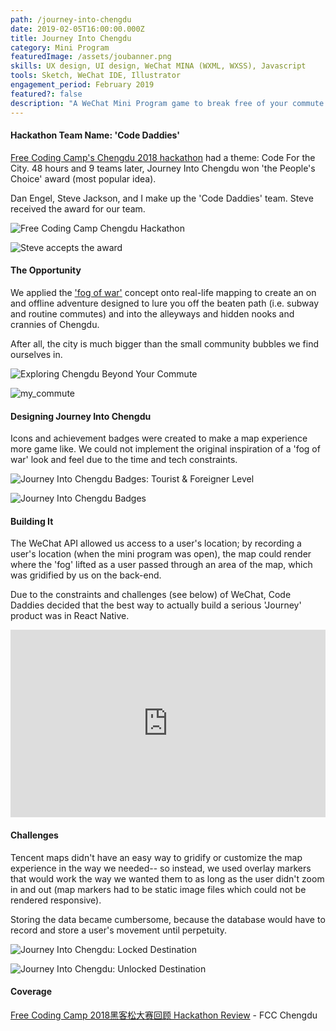 ```yaml
---
path: /journey-into-chengdu
date: 2019-02-05T16:00:00.000Z
title: Journey Into Chengdu
category: Mini Program
featuredImage: /assets/joubanner.png
skills: UX design, UI design, WeChat MINA (WXML, WXSS), Javascript
tools: Sketch, WeChat IDE, Illustrator
engagement_period: February 2019
featured?: false
description: "A WeChat Mini Program game to break free of your commute and unlock Chengdu. "
---
```

#### Hackathon Team Name: 'Code Daddies'

[Free Coding Camp's Chengdu 2018 hackathon](https://mp.weixin.qq.com/s/x5X7dCA_kdx_tkw4XcniNA) had a theme: Code For the City. 48 hours and 9 teams later, Journey Into Chengdu won 'the People's Choice' award (most popular idea).

Dan Engel, Steve Jackson, and I make up the 'Code Daddies' team. Steve received the award for our team.



![Free Coding Camp Chengdu Hackathon](/assets/journey_1.png "Free Coding Camp Chengdu Hackathon : People's Choice Award")



![Steve accepts the award](/assets/journey_8.jpeg "Steve accepts the award")

#### The Opportunity

We applied the ['fog of war'](https://en.wikipedia.org/wiki/Fog_of_war#In_video_games) concept onto real-life mapping to create an on and offline adventure designed to lure you off the beaten path (i.e. subway and routine commutes) and into the alleyways and hidden nooks and crannies of Chengdu.

After all, the city is much bigger than the small community bubbles we find ourselves in.

![Exploring Chengdu Beyond Your Commute](/assets/journey_3.png "Exploring Chengdu Beyond Your Commute")

![my_commute](/assets/journey_2.png "My Commute")

#### Designing Journey Into Chengdu

Icons and achievement badges were created to make a map experience more game like. We could not implement the original inspiration of a 'fog of war' look and feel due to the time and tech constraints.

![Journey Into Chengdu Badges: Tourist & Foreigner Level](/assets/journey_4.png "Journey Into Chengdu Badges: Tourist & Foreigner Level")

![Journey Into Chengdu Badges](/assets/journey_5.png "Journey Into Chengdu Badges: Panda & Boss Level")

#### Building It

The WeChat API allowed us access to a user's location; by recording a user's location (when the mini program was open), the map could render where the 'fog' lifted as a user passed through an area of the map, which was gridified by us on the back-end.

Due to the constraints and challenges (see below) of WeChat, Code Daddies decided that the best way to actually build a serious 'Journey' product was in React Native.

<iframe width="100%" height="300px" style="margin: 0 auto" src="https://www.youtube.com/embed/jNQcDpv_7ao" frameborder="0" allow="autoplay; encrypted-media" allowfullscreen></iframe>

#### Challenges

Tencent maps didn't have an easy way to gridify or customize the map experience in the way we needed-- so instead, we used overlay markers that would work the way we wanted them to as long as the user didn't zoom in and out (map markers had to be static image files which could not be rendered responsive).

Storing the data became cumbersome, because the database would have to record and store a user's movement until perpetuity.

![Journey Into Chengdu: Locked Destination](/assets/journey_6.png "Journey Into Chengdu: Locked Destination")

![Journey Into Chengdu: Unlocked Destination](/assets/journey_7.png "Journey Into Chengdu: Unlocked Destination")

#### Coverage

<a href="https://mp.weixin.qq.com/s/x5X7dCA_kdx_tkw4XcniNA" target="_blank" rel="noopener">Free Coding Camp 2018黑客松大赛回顾 Hackathon Review</a> - FCC Chengdu